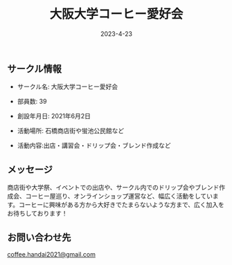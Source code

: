 ﻿---
title: '大阪大学コーヒー愛好会'
excerpt: ''
date: '2023-4-23'
iconImage: '/assets/010/icon.png'
coverImage: '/assets/010/cover.jpg'
ogImage:
  url: '/assets/010/icon.png'
tags:
  - 'サークル'
  
---

## サークル情報
- サークル名: 大阪大学コーヒー愛好会
- 部員数: 39
- 創設年月日: 2021年6月2日
- 活動場所: 石橋商店街や蛍池公民館など

- 活動内容:出店・講習会・ドリップ会・ブレンド作成など

## メッセージ
商店街や大学祭、イベントでの出店や、サークル内でのドリップ会やブレンド作成会、コーヒー屋巡り、オンラインショップ運営など、幅広く活動をしています。コーヒーに興味がある方から大好きでたまらないような方まで、広く加入をお待ちしております！

## お問い合わせ先
coffee.handai2021@gmail.com

